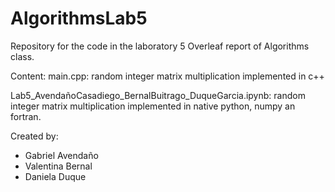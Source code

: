 # AlgorithmsLab5
Repository for the code in the laboratory 5 Overleaf report of Algorithms class. 

Content: 
main.cpp:
    random  integer  matrix multiplication implemented in c++
    
Lab5_AvendañoCasadiego_BernalBuitrago_DuqueGarcia.ipynb:
    random integer matrix multiplication implemented in native python, numpy an fortran.


Created by:
- Gabriel Avendaño
- Valentina Bernal
- Daniela Duque


